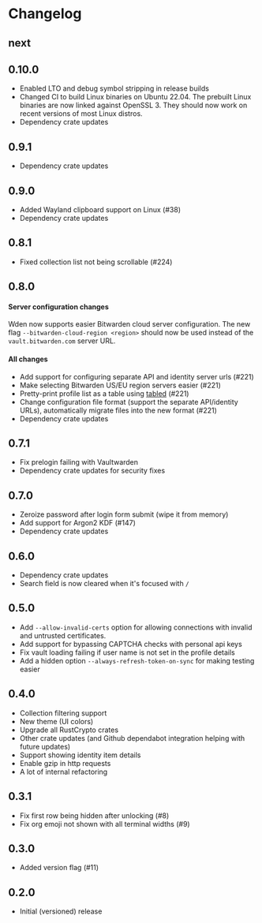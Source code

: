 # Changelog

## next

## 0.10.0

- Enabled LTO and debug symbol stripping in release builds
- Changed CI to build Linux binaries on Ubuntu 22.04. The prebuilt Linux binaries are now linked against OpenSSL 3. They should now work on recent versions of most Linux distros.
- Dependency crate updates

## 0.9.1

- Dependency crate updates

## 0.9.0

- Added Wayland clipboard support on Linux (#38)
- Dependency crate updates

## 0.8.1

- Fixed collection list not being scrollable (#224)

## 0.8.0

#### Server configuration changes
Wden now supports easier Bitwarden cloud server configuration. The new flag `--bitwarden-cloud-region <region>` should now be used instead of the `vault.bitwarden.com` server URL.

#### All changes

- Add support for configuring separate API and identity server urls (#221)
- Make selecting Bitwarden US/EU region servers easier (#221)
- Pretty-print profile list as a table using [tabled](https://crates.io/crates/tabled/) (#221)
- Change configuration file format (support the separate API/identity URLs), automatically migrate files into the new format (#221)
- Dependency crate updates

## 0.7.1

- Fix prelogin failing with Vaultwarden
- Dependency crate updates for security fixes

## 0.7.0

- Zeroize password after login form submit (wipe it from memory)
- Add support for Argon2 KDF (#147)
- Dependency crate updates

## 0.6.0

- Dependency crate updates
- Search field is now cleared when it's focused with `/`

## 0.5.0

- Add `--allow-invalid-certs` option for allowing connections with invalid and untrusted certificates.
- Add support for bypassing CAPTCHA checks with personal api keys
- Fix vault loading failing if user name is not set in the profile details
- Add a hidden option `--always-refresh-token-on-sync` for making testing easier

## 0.4.0

- Collection filtering support
- New theme (UI colors)
- Upgrade all RustCrypto crates
- Other crate updates (and Github dependabot integration helping with future updates)
- Support showing identity item details
- Enable gzip in http requests
- A lot of internal refactoring

## 0.3.1

- Fix first row being hidden after unlocking (#8)
- Fix org emoji not shown with all terminal widths (#9)

## 0.3.0

- Added version flag (#11)

## 0.2.0

- Initial (versioned) release
